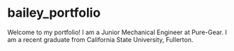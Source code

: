 # bailey_portfolio
Welcome to my portfolio! I am a Junior Mechanical Engineer at Pure-Gear. I am a recent graduate from California State University, Fullerton.
